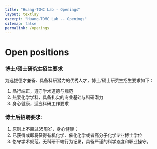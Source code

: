 ```yaml
---
title: "Huang-TOMC Lab - Openings"
layout: textlay
excerpt: "Huang-TOMC Lab -- Openings"
sitemap: false
permalink: /openings
---
```


# Open positions

### 博士/硕士研究生招生要求
为选拔德才兼备、具备科研潜力的优秀人才，博士/硕士研究生招生要求如下：
1. 品行端正，遵守学术道德与规范
2. 热爱化学学科，具备扎实的专业基础与科研潜力
3. 身心健康，适应科研工作要求

### 博士后招聘要求:
1. 原则上不超过35周岁，身心健康；
2. 已获得或即将获得有机化学、催化化学或者高分子化学专业博士学位
3. 恪守学术规范，无科研不端行为记录，具备严谨的科学态度和职业操守。

